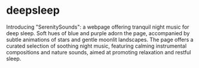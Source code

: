 # deepsleep
Introducing "SerenitySounds": a webpage offering tranquil night music for deep sleep. Soft hues of blue and purple adorn the page, accompanied by subtle animations of stars and gentle moonlit landscapes. The page offers a curated selection of soothing night music, featuring calming instrumental compositions and nature sounds, aimed at promoting relaxation and restful sleep. 
